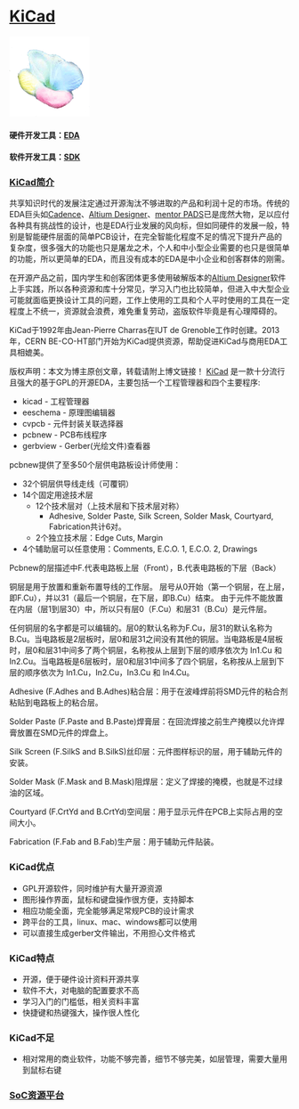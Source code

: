 ﻿# [KiCad](https://github.com/sochub/KiCad)

[![sites](SoC/qitas.png)](http://www.qitas.cn)

#### 硬件开发工具：[EDA](https://github.com/sochub/EDA)
#### 软件开发工具：[SDK](https://github.com/sochub/SDK)
### [KiCad简介](https://github.com/sochub/KiCad/wiki)

共享知识时代的发展注定通过开源淘汰不够进取的产品和利润十足的市场。传统的EDA巨头如[Cadence](https://github.com/sochub/Cadence)、[Altium Designer](https://github.com/sochub/Altium)、[mentor PADS](https://github.com/sochub/PADS)已是庞然大物，足以应付各种具有挑战性的设计，也是EDA行业发展的风向标，但如同硬件的发展一般，特别是智能硬件层面的简单PCB设计，在完全智能化程度不足的情况下提升产品的复杂度，很多强大的功能也只是屠龙之术，个人和中小型企业需要的也只是很简单的功能，所以更简单的EDA，而且没有成本的EDA是中小企业和创客群体的刚需。

在开源产品之前，国内学生和创客团体更多使用破解版本的[Altium Designer](https://github.com/sochub/Altium)软件上手实践，所以各种资源和库十分常见，学习入门也比较简单，但进入中大型企业可能就面临更换设计工具的问题，工作上使用的工具和个人平时使用的工具在一定程度上不统一，资源就会浪费，难免重复劳动，盗版软件毕竟是有心理障碍的。

KiCad于1992年由Jean-Pierre Charras在IUT de Grenoble工作时创建。2013年，CERN BE-CO-HT部门开始为KiCad提供资源，帮助促进KiCad与商用EDA工具相媲美。

版权声明：本文为博主原创文章，转载请附上博文链接！
[KiCad](http://kicad-pcb.org/) 是一款十分流行且强大的基于GPL的开源EDA，主要包括一个工程管理器和四个主要程序:

* kicad - 工程管理器
* eeschema - 原理图编辑器
* cvpcb - 元件封装关联选择器
* pcbnew - PCB布线程序
* gerbview - Gerber(光绘文件)查看器

pcbnew提供了至多50个层供电路板设计师使用：

* 32个铜层供导线走线（可覆铜）
* 14个固定用途技术层
    * 12个技术层对（上技术层和下技术层对称）
        * Adhesive, Solder Paste, Silk Screen, Solder Mask, Courtyard, Fabrication共计6对。
    * 2个独立技术层：Edge Cuts, Margin
* 4个辅助层可以任意使用：Comments, E.C.O. 1, E.C.O. 2, Drawings

Pcbnew的层描述中F.代表电路板上层（Front），B.代表电路板的下层（Back）

铜层是用于放置和重新布置导线的工作层。 层号从0开始（第一个铜层，在上层，即F.Cu），并以31（最后一个铜层，在下层，即B.Cu）结束。 由于元件不能放置在内层（层1到层30）中，所以只有层0（F.Cu）和层31（B.Cu）是元件层。

任何铜层的名字都是可以编辑的。层0的默认名称为F.Cu，层31的默认名称为B.Cu。当电路板是2层板时，层0和层31之间没有其他的铜层。当电路板是4层板时，层0和层31中间多了两个铜层，名称按从上层到下层的顺序依次为 In1.Cu 和 In2.Cu。当电路板是6层板时，层0和层31中间多了四个铜层，名称按从上层到下层的顺序依次为 In1.Cu，In2.Cu，In3.Cu 和 In4.Cu。

Adhesive (F.Adhes and B.Adhes)粘合层：用于在波峰焊前将SMD元件的粘合剂粘贴到电路板上的粘合层。

Solder Paste (F.Paste and B.Paste)焊膏层：在回流焊接之前生产掩模以允许焊膏放置在SMD元件的焊盘上。

Silk Screen (F.SilkS and B.SilkS)丝印层：元件图样标识的层，用于辅助元件的安装。

Solder Mask (F.Mask and B.Mask)阻焊层：定义了焊接的掩模，也就是不过绿油的区域。

Courtyard (F.CrtYd and B.CrtYd)空间层：用于显示元件在PCB上实际占用的空间大小。

Fabrication (F.Fab and B.Fab)生产层：用于辅助元件贴装。

### KiCad优点

* GPL开源软件，同时维护有大量开源资源
* 图形操作界面，鼠标和键盘操作很方便，支持脚本
* 相应功能全面，完全能够满足常规PCB的设计需求
* 跨平台的工具，linux、mac、windows都可以使用
* 可以直接生成gerber文件输出，不用担心文件格式

### KiCad特点

* 开源，便于硬件设计资料开源共享
* 软件不大，对电脑的配置要求不高
* 学习入门的门槛低，相关资料丰富
* 快捷键和热键强大，操作很人性化

### KiCad不足

* 相对常用的商业软件，功能不够完善，细节不够完美，如层管理，需要大量用到鼠标右键


###  [SoC资源平台](http://www.qitas.cn)

